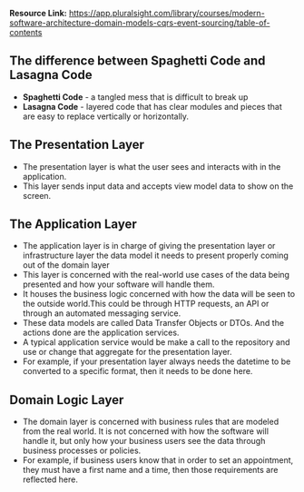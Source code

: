**Resource Link:** https://app.pluralsight.com/library/courses/modern-software-architecture-domain-models-cqrs-event-sourcing/table-of-contents

## The difference between Spaghetti Code and Lasagna Code
- **Spaghetti Code** - a tangled mess that is difficult to break up 
- **Lasagna Code** - layered code that has clear modules and pieces that are easy to replace vertically or horizontally.

## The Presentation Layer
- The presentation layer is what the user sees and interacts with in the application.
- This layer sends input data and accepts view model data to show on the screen.

## The Application Layer
- The application layer is in charge of giving the presentation layer or infrastructure layer the data model it needs to present properly coming out of the domain layer
- This layer is concerned with the real-world use cases of the data being presented and how your software will handle them. 
- It houses the business logic concerned with how the data will be seen to the outside world.This could be through HTTP requests, an API or through an automated messaging service.
- These data models are called Data Transfer Objects or DTOs. And the actions done are the application services.
- A typical application service would be make a call to the repository and use or change that aggregate for the presentation layer.
- For example, if your presentation layer always needs the datetime to be converted to a specific format, then it needs to be done here.

## Domain Logic Layer
- The domain layer is concerned with business rules that are modeled from the real world. It is not concerned with how the software will handle it, but only how your business users see the data through business processes or policies.
- For example, if business users know that in order to set an appointment, they must have a first name and a time, then those requirements are reflected here.
